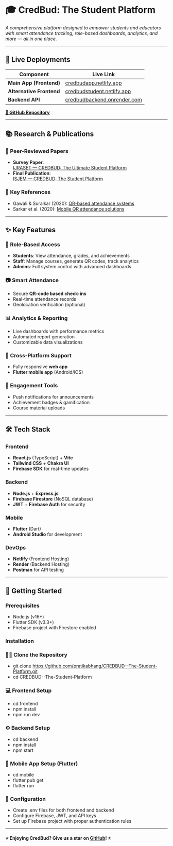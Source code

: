 # 🎓 CredBud: The Student Platform  

*A comprehensive platform designed to empower students and educators with smart attendance tracking, role-based dashboards, analytics, and more — all in one place.*  

---

## 🌟 Live Deployments  

| Component       | Live Link |
|----------------|-----------|
| **Main App (Frontend)** | [credbudapp.netlify.app](https://credbudapp.netlify.app/) |
| **Alternative Frontend** | [credbudstudent.netlify.app](https://credbudstudent.netlify.app) |
| **Backend API** | [credbudbackend.onrender.com](https://credbudbackend.onrender.com/) |

**[📂 GitHub Repository](https://github.com/pratikabhang/CREDBUD--The-Student-Platform)**

---

## 📚 Research & Publications  

### 🔬 Peer-Reviewed Papers  
- **Survey Paper**:  
  [IJRASET — CREDBUD: The Ultimate Student Platform](https://www.ijraset.com/research-paper/credbud-the-ultimate-student-platform)  
- **Final Publication**:  
  [ISJEM — CREDBUD: The Student Platform](https://isjem.com/download/credbud-the-student-platform/)  

### 📑 Key References  
- Gawali & Suralkar (2020): [QR-based attendance systems](https://ieeexplore.ieee.org/document/9681472)  
- Sarkar et al. (2020): [Mobile QR attendance solutions](https://ieeexplore.ieee.org/document/9134225)  

---

## ✨ Key Features  

### 👥 Role-Based Access  
- **Students**: View attendance, grades, and achievements  
- **Staff**: Manage courses, generate QR codes, track analytics  
- **Admins**: Full system control with advanced dashboards  

### 📷 Smart Attendance  
- Secure **QR-code based check-ins**  
- Real-time attendance records  
- Geolocation verification (optional)  

### 📊 Analytics & Reporting  
- Live dashboards with performance metrics  
- Automated report generation  
- Customizable data visualizations  

### 📱 Cross-Platform Support  
- Fully responsive **web app**  
- **Flutter mobile app** (Android/iOS)  

### 🔔 Engagement Tools  
- Push notifications for announcements  
- Achievement badges & gamification  
- Course material uploads  

---

## 🛠️ Tech Stack  

### Frontend  
- **React.js** (TypeScript) + **Vite**  
- **Tailwind CSS** + **Chakra UI**  
- **Firebase SDK** for real-time updates  

### Backend  
- **Node.js** + **Express.js**  
- **Firebase Firestore** (NoSQL database)  
- **JWT** + **Firebase Auth** for security  

### Mobile  
- **Flutter** (Dart)  
- **Android Studio** for development  

### DevOps  
- **Netlify** (Frontend Hosting)  
- **Render** (Backend Hosting)  
- **Postman** for API testing  

---

## 🚀 Getting Started  

### Prerequisites  
- Node.js (v16+)  
- Flutter SDK (v3.3+)  
- Firebase project with Firestore enabled  

### Installation  

### 🧑‍💻 Clone the Repository
- git clone https://github.com/pratikabhang/CREDBUD--The-Student-Platform.git
- cd CREDBUD--The-Student-Platform

### 💻 Frontend Setup
- cd frontend
- npm install
- npm run dev

### ⚙️ Backend Setup
- cd backend
- npm install
- npm start

### 📱 Mobile App Setup (Flutter)
- cd mobile
- flutter pub get
- flutter run

### 🔧 Configuration
- Create .env files for both frontend and backend
- Configure Firebase, JWT, and API keys
- Set up Firebase project with proper authentication rules

---
#### ⭐ Enjoying CredBud? Give us a star on [GitHub](https://github.com/pratikabhang/CREDBUD--The-Student-Platform)! ⭐